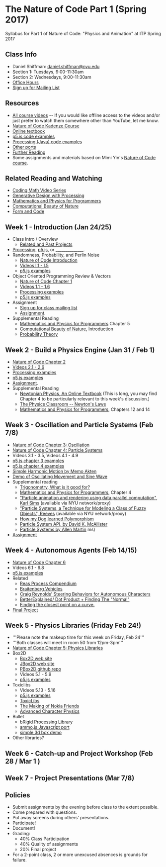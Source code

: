 The Nature of Code Part 1 (Spring 2017)
======================================

Syllabus for Part 1 of Nature of Code: "Physics and Animation" at ITP Spring 2017

Class Info
----------
* Daniel Shiffman: daniel.shiffman@nyu.edu
* Section 1: Tuesdays, 9:00-11:30am
* Section 2: Wednesdays, 9:00-11:30am
* [Office Hours](https://itp.nyu.edu/inwiki/Signup/Shiffman)
* [Sign up for Mailing List](https://groups.google.com/a/itp.nyu.edu/forum/#!forum/natureofcode)

Resources
---------
* [All course videos](https://www.youtube.com/user/shiffman/playlists?view=50&sort=dd&shelf_id=6) -- If you would like offline access to the videos and/or just prefer to watch them somewhere other than YouTube, let me know.
* [Nature of Code Kadenze Course](https://www.kadenze.com/courses/the-nature-of-code/info)
* [Online textbook](http://natureofcode.com/book/)
* [p5.js code examples](https://github.com/shiffman/The-Nature-of-Code-Examples-p5.js)
* [Processing (Java) code examples](https://github.com/shiffman/The-Nature-of-Code-Examples)
* [Other ports](https://github.com/shiffman/The-Nature-of-Code-Examples/blob/master/README.md)
* [Further Reading](http://natureofcode.com/book/further-reading/)
* Some assignments and materials based on Mimi Yin's [Nature of Code course](https://github.com/mimiyin/Nature-of-Code-S-16/).

Related Reading and Watching
----------------------------
* [Coding Math Video Series](http://www.youtube.com/user/codingmath)
* [Generative Design with Processing](http://www.amazon.com/gp/product/1616890770/ref=as_li_ss_tl?ie=UTF8&camp=1789&creative=390957&creativeASIN=1616890770&linkCode=as2&tag=natureofcode-20)
* [Mathematics and Physics for Programmers](http://www.amazon.com/gp/product/1435457331/ref=as_li_ss_tl?ie=UTF8&camp=1789&creative=390957&creativeASIN=1435457331&linkCode=as2&tag=learniproces-20)
* [Computational Beauty of Nature](http://www.amazon.com/gp/product/0262561271/ref=as_li_ss_tl?ie=UTF8&camp=1789&creative=390957&creativeASIN=0262561271&linkCode=as2&tag=natureofcode-20)
* [Form and Code](http://formandcode.com/)

Week 1 - Introduction (Jan 24/25)
-------------------------------
* Class Intro / Overview
    * [Related and Past Projects](https://github.com/shiffman/The-Nature-of-Code-S14/wiki/Nature-of-Code-Related-and-Past-Projects)
* [Processing](http://www.processing.org), [p5.js](http://p5js.org), or ______________.
* Randomness, Probability, and Perlin Noise
    * [Nature of Code Introduction](http://natureofcode.com/book/introduction/)
    * [Videos I.1 - I.5](https://www.youtube.com/playlist?list=PLRqwX-V7Uu6YVljJvFRCyRM6mmF5wMPeE)
    * [p5.js examples](https://github.com/shiffman/The-Nature-of-Code-Examples-p5.js/tree/master/introduction)
* Object Oriented Programming Review & Vectors
    * [Nature of Code Chapter 1](http://natureofcode.com/book/chapter-1-vectors/)
    * [Videos 1.1 - 1.6](https://www.youtube.com/playlist?list=PLRqwX-V7Uu6ZwSmtE13iJBcoI-r4y7iEc)
    * [Processing examples](https://github.com/shiffman/The-Nature-of-Code-Examples/tree/master/chp1_vectors)
    * [p5.js examples](https://github.com/shiffman/The-Nature-of-Code-Examples-p5.js/tree/master/chp01_vectors)
* Assignment
    * [Sign up for class mailing list](https://groups.google.com/a/itp.nyu.edu/forum/#!forum/natureofcode)
    * [Assignment](https://github.com/shiffman/NOC-S17-1-Physics-Animation/wiki/Homework-1).
 * Supplemental Reading
    * [Mathematics and Physics for Programmers](http://www.amazon.com/gp/product/1584503300/) Chapter 5
    * [Computational Beauty of Nature](http://www.amazon.com/gp/product/0262561271/ref=as_li_ss_tl?ie=UTF8&camp=1789&creative=390957&creativeASIN=0262561271&linkCode=as2&tag=natureofcode-20), Introduction
    * [Probability Theory](http://www.probabilitytheory.info/)

Week 2 - Build a Physics Engine (Jan 31 / Feb 1)
------------------------
* [Nature of Code Chapter 2](http://natureofcode.com/book/chapter-2-forces/)
* [Videos 2.1 - 2.6](https://www.youtube.com/playlist?list=PLRqwX-V7Uu6ZRrqLcQ5BkBKmBLiGD8n4O)
* [Processing examples](https://github.com/shiffman/The-Nature-of-Code-Examples/tree/master/chp02_forces)
* [p5.js examples](https://github.com/shiffman/The-Nature-of-Code-Examples-p5.js/tree/master/chp02_forces)
* [Assignment](https://github.com/shiffman/NOC-S17-1-Physics-Animation/wiki/Homework-2).
* Supplemental Reading
    * [Newtonian Physics, An Online Textbook](http://www.lightandmatter.com/area1book1.html) (This is long, you may find Chapter 4 to be particularly relevant to this week's discussion.)
    * [The Physics Classroom -- Newton's Laws](http://www.physicsclassroom.com/Class/newtlaws/newtltoc.html)
    * [Mathematics and Physics for Programmers](http://www.amazon.com/gp/product/1584503300/), Chapters 12 and 14

Week 3 - Oscillation and Particle Systems (Feb 7/8)
-------------------------------
* [Nature of Code Chapter 3: Oscillation](http://natureofcode.com/book/chapter-3-oscillation/)
* [Nature of Code Chapter 4: Particle Systems](http://natureofcode.com/book/chapter-4-particle-systems/)
* Videos 3.1 - 3.5, Videos 4.1 - 4.9
* [p5.js chapter 3 examples](https://github.com/shiffman/The-Nature-of-Code-Examples-p5.js/tree/master/chp03_oscillation)
* [p5.js chapter 4 examples](https://github.com/shiffman/The-Nature-of-Code-Examples-p5.js/tree/master/chp04_systems)
* [Simple Harmonic Motion by Memo Akten](http://www.memo.tv/simple-harmonic-motion/)
* [Demo of Oscillating Movement and Sine Wave](https://www.youtube.com/watch?v=PhvJcVDuJsY#t=55)
* Supplemental reading
    * [Trigonometry, What is it good for?](http://www.phy6.org/stargaze/Strig1.htm)
    * [Mathematics and Physics for Programmers](http://www.amazon.com/gp/product/1584503300/), Chapter 4
    * ["Particle animation and rendering using data parallel computation", Karl Sims](http://doi.acm.org/10.1145/97879.97923) (available via NYU network/proxy)
    * ["Particle Systems, a Technique for Modeling a Class of Fuzzy Objects", Reeves](http://doi.acm.org/10.1145/357318.357320) (available via NYU network/proxy)
    * [How my Dog learned Polymorphism](http://www.javaranch.com/campfire/StoryPoly.jsp)
    * [Particle System API, by David K. McAllister](http://www.siggraph.org/education/materials/HyperGraph/animation/particle.htm)
    * [Particle Systems by Allen Martin](http://web.cs.wpi.edu/~matt/courses/cs563/talks/psys.html)
ms)
* [Assignment](https://github.com/shiffman/NOC-S17-1-Physics-Animation/wiki/Week-4-Assignment)

Week 4 - Autonomous Agents (Feb 14/15)
-----------------------------------
* [Nature of Code Chapter 6](http://natureofcode.com/book/chapter-6-autonomous-agents/)
* Videos 6.1 - 6.8
* [p5.js examples](https://github.com/shiffman/The-Nature-of-Code-Examples-p5.js/tree/master/chp06_agents)
* Related
    * [Reas Process Compendium](https://vimeo.com/22955812)
    * [Braitenberg Vehicles](http://books.google.com/books/?id=7KkUAT_q_sQC)
    * [Craig Reynolds' Steering Behaviors for Autonomous Characters](http://www.red3d.com/cwr/steer/)
    * [BetterExplained/ Dot Product + Finding The "Normal"](http://betterexplained.com/articles/vector-calculus-understanding-the-dot-product/)
    * [Finding the closest point on a curve.](http://www.mesacc.edu/~marfv02121/readings/nearest_point/index.html)
* [Final Project](https://github.com/shiffman/NOC-S17-1-Physics-Animation/wiki/Midterm-Assignment)

Week 5 - Physics Libraries (Friday Feb 24!)
---------------------------
* '''Please note the makeup time for this week on Friday, Feb 24'''
* '''Both classes will meet in room 50 from 12pm-3pm'''
* [Nature of Code Chapter 5: Physics Libraries](http://natureofcode.com/book/chapter-5-physics-libraries/)
* Box2D
    * [Box2D web site](http://box2d.org/)
    * [JBox2D web site](http://www.jbox2d.org/)
    * [PBox2D github repo](https://github.com/shiffman/PBox2D)
    * Videos 5.1 - 5.9
    * [p5.js examples](https://github.com/shiffman/The-Nature-of-Code-Examples-p5.js/tree/master/chp05_libraries/box2dweb)
* Toxiclibs
    * Videos 5.13 - 5.16
    * [p5.js examples](https://github.com/shiffman/The-Nature-of-Code-Examples-p5.js/tree/master/chp05_libraries/toxiclibs)
    * [ToxicLibs](http://toxiclibs.org/)
    * [The Making of Nokia Friends](https://vimeo.com/1472427)
    * [Advanced Character Physics](http://www.gamasutra.com/resource_guide/20030121/jacobson_pfv.htm)
* Bullet
    * [bRigid Processing Library](http://www.lab-eds.org/bRigid)
    * [ammo.js Javascript port](https://github.com/kripken/ammo.js/)
    * [simple 3d box demo](https://github.com/shiffman/The-Nature-of-Code-Examples/tree/master/chp5_physicslibraries/bRigid_jBullet)
* Other libraries?

Week 6 - Catch-up and Project Workshop (Feb 28 / Mar 1 )
------------------------------

Week 7 - Project Presentations (Mar 7/8)
------------------------------

Policies
-----------------------------------------------
* Submit assignments by the evening before class to the extent possible.
* Come prepared with questions.
* Put away screens during others' presentations.
* Participate!
* Document!
* Grading:
   * 40% Class Participation
   * 40% Quality of assignments
   * 20% Final project
* For a 2-point class, 2 or more unexcused absences is grounds for failure.

